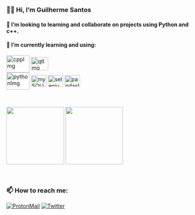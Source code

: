 <h3>  👋🏽 Hi, I’m Guilherme Santos </h3>

<h4>🦉 I’m looking to learning and collaborate on projects using Python and c++.</h4>
<h4>🧰 I’m currently learning and using: </h4>
<div>
    <img src="https://cdn.jsdelivr.net/gh/devicons/devicon/icons/cplusplus/cplusplus-original.svg" alt="cppImg" align="center" height="45" width="60">
    <img src="https://cdn.jsdelivr.net/gh/devicons/devicon/icons/qt/qt-original.svg" alt="qtImg" align="center" height="34" width="45">
</div>
<div>
    <img src="https://cdn.jsdelivr.net/gh/devicons/devicon/icons/python/python-original.svg" alt="pythonImg" align="center" height="45" width="60">
    <img src="https://cdn.jsdelivr.net/gh/devicons/devicon/icons/mysql/mysql-original-wordmark.svg" alt="mySQLImg" align="center" height="30" width="40"></li>
    <img src="https://cdn.jsdelivr.net/gh/devicons/devicon/icons/selenium/selenium-original.svg" alt="seleniumImg" align="center" height="30" width="40">
    <img src="https://cdn.jsdelivr.net/gh/devicons/devicon/icons/pandas/pandas-original-wordmark.svg" alt="pandasImg" align="center" height="30" width="40">
</div>
<p><br></p>
<div>
    <img height="150em" src="https://github-readme-stats.vercel.app/api?username=GuilhermeSantos99&show_icons=true&theme=dark&border_radius=25&hide_border=true&locale=pt-BR&title_color=70eb8bff">
    <img height="150em" src="https://github-readme-stats.vercel.app/api/top-langs/?username=GuilhermeSantos99&layout=compact&theme=dark&border_radius=25&hide_border=true&locale=pt-BR&title_color=70eb8bff">
</div>

<p><br></p>

<h3>📫 How to reach me: </h3>

[![ProtonMail](https://img.shields.io/badge/ProtonMail-8B89CC?style=for-the-badge&logo=protonmail&logoColor=white)](guilherme.ssilva@protonmail.com) [![Twitter](https://img.shields.io/badge/Twitter-1DA1F2?style=for-the-badge&logo=twitter&logoColor=white)](https://twitter.com/Guilher_me99)


